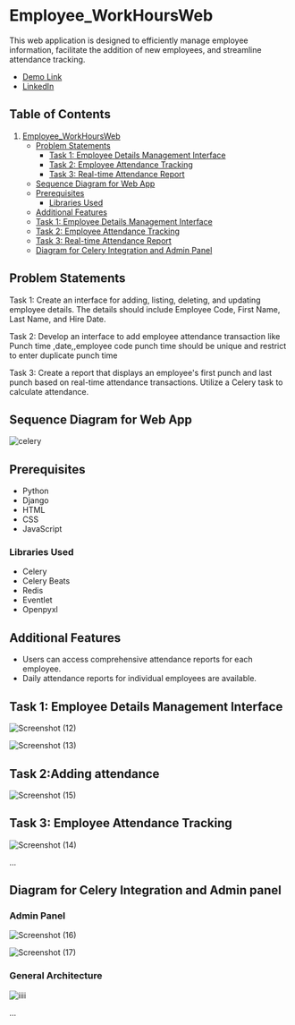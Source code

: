 # Employee_WorkHoursWeb

This web application is designed to efficiently manage employee information, facilitate the addition of new employees, and streamline attendance tracking.

- [Demo Link](#demo-link)
- [LinkedIn](https://www.linkedin.com/in/kumar-satyam-769340243/)
## Table of Contents

1. [Employee_WorkHoursWeb](#employee_workhoursweb)
    - [Problem Statements](#problem-statements)
        - [Task 1: Employee Details Management Interface](#task-1-employee-details-management-interface)
        - [Task 2: Employee Attendance Tracking](#task-2-employee-attendance-tracking)
        - [Task 3: Real-time Attendance Report](#task-3-real-time-attendance-report)
    - [Sequence Diagram for Web App](#sequence-diagram-for-web-app)
    - [Prerequisites](#prerequisites)
        - [Libraries Used](#libraries-used)
    - [Additional Features](#additional-features)
    - [Task 1: Employee Details Management Interface](#task-1-employee-details-management-interface-1)
    - [Task 2: Employee Attendance Tracking](#task-2-employee-attendance-tracking-1)
    - [Task 3: Real-time Attendance Report](#task-3-real-time-attendance-report-1)
    -  [Diagram for Celery Integration and Admin Panel](#diagram-for-celery-integration-and-admin-panel)



## Problem Statements

Task 1: Create an interface for adding, listing, deleting, and updating employee details. The details should include Employee Code, First Name, Last Name, and Hire Date.

Task 2: Develop an interface to add employee attendance transaction like Punch time ,date,,employee code punch time should be unique and restrict to enter duplicate punch time

Task 3: Create a report that displays an employee's first punch and last punch based on real-time attendance transactions. Utilize a Celery task to calculate attendance.

## Sequence Diagram for Web App
![celery](https://github.com/krsatyam99/Employee_WorkHoursWeb/assets/103446420/0596bca1-2913-4e92-b6d4-9c03c9f93bd9)


## Prerequisites

- Python
- Django
- HTML
- CSS
- JavaScript

### Libraries Used

- Celery
- Celery Beats
- Redis
- Eventlet
- Openpyxl

## Additional Features

- Users can access comprehensive attendance reports for each employee.
- Daily attendance reports for individual employees are available.
## Task 1: Employee Details Management Interface

![Screenshot (12)](https://github.com/krsatyam99/Employee_WorkHoursWeb/assets/103446420/8ed390f1-7601-4344-a158-fcf227edd220)

![Screenshot (13)](https://github.com/krsatyam99/Employee_WorkHoursWeb/assets/103446420/9cc46523-e2ba-44c0-a3d3-36950fcf193b)


## Task 2:Adding attendance

![Screenshot (15)](https://github.com/krsatyam99/Employee_WorkHoursWeb/assets/103446420/44761e1e-e6df-4f1e-b03f-ad1585f753e2)

## Task 3: Employee Attendance Tracking
![Screenshot (14)](https://github.com/krsatyam99/Employee_WorkHoursWeb/assets/103446420/9b8f2b01-d845-4a67-84d6-960604d5fa50)

...




## Diagram for Celery Integration and  Admin panel
### Admin Panel 
![Screenshot (16)](https://github.com/krsatyam99/Employee_WorkHoursWeb/assets/103446420/4f8fe88e-f14a-44eb-a7eb-37375a2ce87c)

![Screenshot (17)](https://github.com/krsatyam99/Employee_WorkHoursWeb/assets/103446420/1baf3c15-8238-4d79-8ca3-a48c0a7728cb)

 ### General  Architecture


![iiii](https://github.com/krsatyam99/Employee_WorkHoursWeb/assets/103446420/1e7dc066-773d-4ab5-87d7-a5456d182157)



...




